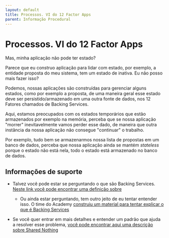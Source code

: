```yaml
---
layout: default
title: Processos. VI do 12 Factor Apps 
parent: Informação Procedural
---
```

# Processos. VI do 12 Factor Apps

Mas, minha aplicação não pode ter estado?

Parece que eu construo aplicação para lidar com estado, por exemplo, a 
entidade proposta do meu sistema, tem um estado de inativa. Eu não posso mais fazer isso?

Podemos, nossas aplicações são construídas para gerenciar alguns estados, como por exemplo
a proposta, de uma maneira geral esse estado deve ser persistido/armazenado em uma outra 
fonte de dados, nos 12 Fatores chamados de Backing Services.

Aqui, estamos preocupados com os estados temporários que estão armazenados por exemplo
na memória, perceba que se nossa aplicação "morrer" inevitavelmente vamos perder esse dado,
de maneira que outra instância da nossa aplicação não consegue "continuar" o trabalho.  
  
Por exemplo, tudo bem se armazenarmos nossa lista de propostas em um banco de dados,
perceba que nossa aplicação ainda se mantém _stateless_ porque o estado não está nela,
todo o estado está armazenado no banco de dados.

## Informações de suporte

* Talvez você pode estar se perguntando o que são Backing Services. [Neste link você pode encontrar uma definição sobre](https://12factor.net/pt_br/backing-services) 
  * Ou ainda estar perguntando, tem outro jeito de eu tentar entender isso. O time do Academy [construiu um material para tentar explicar o que é Backing Services](../informacao_procedural/twelve-factor-backing-services.md)

* Se você quer entrar em mais detalhes e entender um padrão que ajuda a resolver esse problema, [você pode encontrar aqui uma descrição sobre Shared Nothing](https://en.wikipedia.org/wiki/Shared-nothing_architecture)


